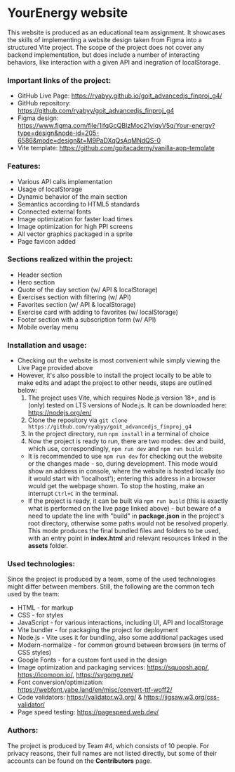 # YourEnergy website

This website is produced as an educational team assignment. It showcases the skills of implementing a website design taken from Figma into a structured Vite project. The scope of the project does not cover any backend implementation, but does include a number of interacting behaviors, like interaction with a given API and inegration of localStorage.


### Important links of the project:
- GitHub Live Page: https://ryabyy.github.io/goit_advancedjs_finproj_g4/
- GitHub repository: https://github.com/ryabyy/goit_advancedjs_finproj_g4
- Figma design: https://www.figma.com/file/1ifqGcQBIzMoc21yIqyV5q/Your-energy?type=design&node-id=205-6586&mode=design&t=M9PaDXqQsAqMNdQS-0
- Vite template: https://github.com/goitacademy/vanilla-app-template

### Features:
- Various API calls implementation
- Usage of localStorage
- Dynamic behavior of the main section
- Semantics according to HTML5 standards
- Connected external fonts
- Image optimization for faster load times
- Image optimization for high PPI screens
- All vector graphics packaged in a sprite
- Page favicon added

### Sections realized within the project:
- Header section
- Hero section
- Quote of the day section (w/ API & localStorage)
- Exercises section with filtering (w/ API)
- Favorites section (w/ API & localStorage)
- Exercise card with adding to favorites (w/ localStorage)
- Footer section with a subscription form (w/ API)
- Mobile overlay menu

### Installation and usage:
- Checking out the website is most convenient while simply viewing the Live Page provided above
- However, it's also possible to install the project locally to be able to make edits and adapt the project to other needs, steps are outlined below:
  1. The project uses Vite, which requires Node.js version 18+, and is (only) tested on LTS versions of Node.js. It can be downloaded here: https://nodejs.org/en/
  2. Clone the repository via `git clone https://github.com/ryabyy/goit_advancedjs_finproj_g4`
  3. In the project directory, run `npm install` in a terminal of choice
  4. Now the project is ready to run, there are two modes: dev and build, which use, correspondingly, `npm run dev` and `npm run build`:
    * It is recommended to use `npm run dev` for checking out the website or the changes made - so, during development. This mode would show an address in console, where the website is hosted locally (so it would start with 'localhost'); entering this address in a browser would get the webpage shown. To stop the hosting, make an interrupt `Ctrl+C` in the terminal.
    * If the project is ready, it can be built via `npm run build` (this is exactly what is performed on the live page linked above) - but beware of a need to update the line with "build" in **package.json** in the project's root directory, otherwise some paths would not be resolved properly. This mode produces the final bundled files and folders to be used, with an entry point in **index.html** and relevant resources linked in the **assets** folder.

### Used technologies:
Since the project is produced by a team, some of the used technologies might differ between members. Still, the following are the common tech used by the team:
- HTML - for markup
- CSS - for styles
- JavaScript - for various interactions, including UI, API and localStorage
- Vite bundler - for packaging the project for deployment
- Node.js - Vite uses it for bundling, also some additional packages used
- Modern-normalize - for common ground between browsers (in terms of CSS styles)
- Google Fonts - for a custom font used in the design
- Image optimization and packaging services: https://squoosh.app/, https://icomoon.io/, https://svgomg.net/
- Font conversion/optimization: https://webfont.yabe.land/en/misc/convert-ttf-woff2/
- Code validators: https://validator.w3.org/ & https://jigsaw.w3.org/css-validator/
- Page speed testing: https://pagespeed.web.dev/

### Authors:
The project is produced by Team #4, which consists of 10 people. For privacy reasons, their full names are not listed directly, but some of their accounts can be found on the **Contributors** page.
